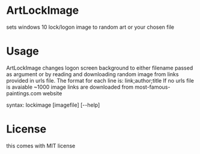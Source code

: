 # ArtLockImage
sets windows 10 lock/logon image to random art or your chosen file

# Usage
ArtLockImage changes logon screen background to either filename passed as argument or by reading and downloading random image from links provided in urls file.
The format for each line is: link;author;title
If no urls file is avaiable ~1000 image links are downloaded from most-famous-paintings.com website

syntax: lockimage [imagefile] [--help]

# License
this comes with MIT license